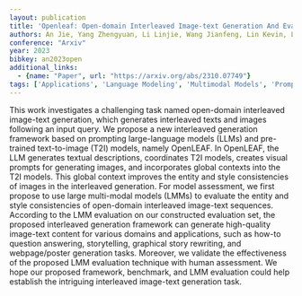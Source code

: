 ```yaml
---
layout: publication
title: 'Openleaf: Open-domain Interleaved Image-text Generation And Evaluation'
authors: An Jie, Yang Zhengyuan, Li Linjie, Wang Jianfeng, Lin Kevin, Liu Zicheng, Wang Lijuan, Luo Jiebo
conference: "Arxiv"
year: 2023
bibkey: an2023open
additional_links:
  - {name: "Paper", url: "https://arxiv.org/abs/2310.07749"}
tags: ['Applications', 'Language Modeling', 'Multimodal Models', 'Prompting', 'Reinforcement Learning', 'Tools']
---
```

This work investigates a challenging task named open-domain interleaved image-text generation, which generates interleaved texts and images following an input query. We propose a new interleaved generation framework based on prompting large-language models (LLMs) and pre-trained text-to-image (T2I) models, namely OpenLEAF. In OpenLEAF, the LLM generates textual descriptions, coordinates T2I models, creates visual prompts for generating images, and incorporates global contexts into the T2I models. This global context improves the entity and style consistencies of images in the interleaved generation. For model assessment, we first propose to use large multi-modal models (LMMs) to evaluate the entity and style consistencies of open-domain interleaved image-text sequences. According to the LMM evaluation on our constructed evaluation set, the proposed interleaved generation framework can generate high-quality image-text content for various domains and applications, such as how-to question answering, storytelling, graphical story rewriting, and webpage/poster generation tasks. Moreover, we validate the effectiveness of the proposed LMM evaluation technique with human assessment. We hope our proposed framework, benchmark, and LMM evaluation could help establish the intriguing interleaved image-text generation task.

